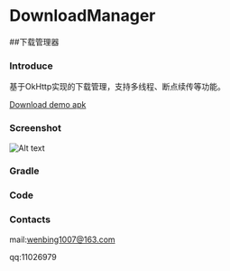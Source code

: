 # DownloadManager
##下载管理器

### Introduce 
基于OkHttp实现的下载管理，支持多线程、断点续传等功能。

[Download demo apk](https://github.com/yuanwenbing/DownloadManager/raw/master/apk/app-debug.apk)


### Screenshot

![Alt text](https://github.com/yuanwenbing/DownloadManager/blob/master/captures/2016-10-19%2011_43_33.gif "Optional title")

### Gradle


### Code


### Contacts
mail:wenbing1007@163.com

qq:11026979



